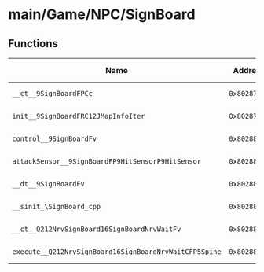 # main/Game/NPC/SignBoard

## Functions

| Name | Address | Match % |
|------|---------|---------|
| `__ct__9SignBoardFPCc` | `0x80287EA0` | :x: (0.0%) |
| `init__9SignBoardFRC12JMapInfoIter` | `0x80287EDC` | :x: (0.0%) |
| `control__9SignBoardFv` | `0x80288060` | :x: (0.0%) |
| `attackSensor__9SignBoardFP9HitSensorP9HitSensor` | `0x80288064` | :x: (0.0%) |
| `__dt__9SignBoardFv` | `0x802880B4` | :x: (0.0%) |
| `__sinit_\SignBoard_cpp` | `0x8028810C` | :x: (0.0%) |
| `__ct__Q212NrvSignBoard16SignBoardNrvWaitFv` | `0x80288114` | :x: (0.0%) |
| `execute__Q212NrvSignBoard16SignBoardNrvWaitCFP5Spine` | `0x80288124` | :x: (0.0%) |